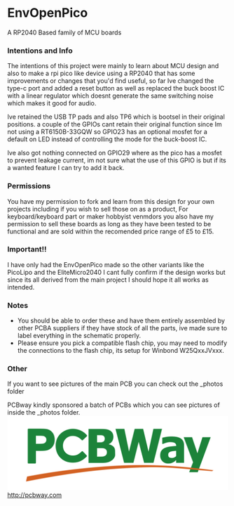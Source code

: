 # EnvOpenPico
A RP2040 Based family of MCU boards

### Intentions and Info
The intentions of this project were mainly to learn about MCU design and also to make a rpi pico like device using a RP2040 that has some improvements or changes that you'd find useful, so far Ive changed the type-c port and added a reset button as well as replaced the buck boost IC with a linear regulator which doesnt generate the same switching noise which makes it good for audio.

Ive retained the USB TP pads and also TP6 which is bootsel in their original positions.
a couple of the GPIOs cant retain their original function since Im not using a RT6150B-33GQW so GPIO23 has an optional mosfet for a default on LED instead of controlling the mode for the buck-boost IC.

Ive also got nothing connected on GPIO29 where as the pico has a mosfet to prevent leakage current, im not sure what the use of this GPIO is but if its a wanted feature I can try to add it back.

### Permissions
You have my permission to fork and learn from this design for your own projects including if you wish to sell those on as a product, 
For keyboard/keyboard part or maker hobbyist venmdors you also have my permission to sell these boards as long as they have been tested to be functional and are sold within the recomended price range of £5 to £15.


### Important!!
I have only had the EnvOpenPico made so the other variants like the PicoLipo and the EliteMicro2040 I cant fully confirm if the design works but since its all derived from the main project I should hope it all works as intended.

### Notes
- You should be able to order these and have them entirely assembled by other PCBA suppliers if they have stock of all the parts, ive made sure to label everything in the schematic properly.
- Please ensure you pick a compatible flash chip, you may need to modify the connections to the flash chip, its setup for Winbond W25QxxJVxxx.


### Other
If you want to see pictures of the main PCB you can check out the _photos folder

PCBway kindly sponsored a batch of PCBs which you can see pictures of inside the _photos folder.
![pcbway logo](_photos/PCBwaylogo.png)
http://pcbway.com